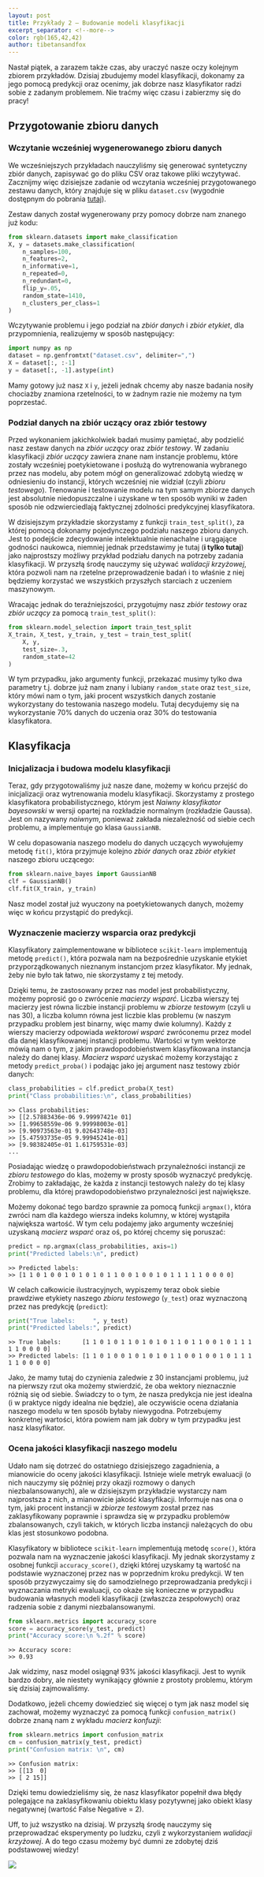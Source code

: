 ```yaml
---
layout: post
title: Przykłady 2 — Budowanie modeli klasyfikacji
excerpt_separator: <!--more-->
color: rgb(165,42,42)
author: tibetansandfox
---
```


Nastał piątek, a zarazem także czas, aby uraczyć nasze oczy kolejnym zbiorem przykładów. Dzisiaj zbudujemy model klasyfikacji, dokonamy za jego pomocą predykcji oraz ocenimy, jak dobrze nasz klasyfikator radzi sobie z zadanym problemem. Nie traćmy więc czasu i zabierzmy się do pracy!

<!--more-->

## Przygotowanie zbioru danych

### Wczytanie wcześniej wygenerowanego zbioru danych

We wcześniejszych przykładach nauczyliśmy się generować syntetyczny zbiór danych, zapisywać go do pliku CSV oraz takowe pliki wczytywać. Zacznijmy więc dzisiejsze zadanie od wczytania wcześniej przygotowanego zestawu danych, który znajduje się w pliku `dataset.csv` (wygodnie dostępnym do pobrania [tutaj](examples/dataset.csv)).

Zestaw danych został wygenerowany przy pomocy dobrze nam znanego już kodu:

```python
from sklearn.datasets import make_classification
X, y = datasets.make_classification(
    n_samples=100,
    n_features=2,
    n_informative=1,
    n_repeated=0,
    n_redundant=0,
    flip_y=.05,
    random_state=1410,
    n_clusters_per_class=1
)
```

Wczytywanie problemu i jego podział na *zbiór danych* i *zbiór etykiet*, dla przypomnienia, realizujemy w sposób następujący:

```python
import numpy as np
dataset = np.genfromtxt("dataset.csv", delimiter=",")
X = dataset[:, :-1]
y = dataset[:, -1].astype(int)
```

Mamy gotowy już nasz `X` i `y`, jeżeli jednak chcemy aby nasze badania nosiły chociażby znamiona rzetelności, to w żadnym razie nie możemy na tym poprzestać.

### Podział danych na zbiór uczący oraz zbiór testowy

Przed wykonaniem jakichkolwiek badań musimy pamiętać, aby podzielić nasz zestaw danych na *zbiór uczący* oraz *zbiór testowy*. W zadaniu klasyfikacji *zbiór uczący* zawiera znane nam instancje problemu, które zostały wcześniej poetykietowane i posłużą do wytrenowania wybranego przez nas modelu, aby potem mógł on generalizować zdobytą wiedzę w odniesieniu do instancji, których wcześniej nie widział (czyli *zbioru testowego*). Trenowanie i testowanie modelu na tym samym zbiorze danych jest absolutnie niedopuszczalne i uzyskane w ten sposób wyniki w żaden sposób nie odzwierciedlają faktycznej zdolności predykcyjnej klasyfikatora.

W dzisiejszym przykładzie skorzystamy z funkcji `train_test_split()`, za której pomocą dokonamy pojedynczego podziału naszego zbioru danych. Jest to podejście zdecydowanie intelektualnie nienachalne i urągające godności naukowca, niemniej jednak przedstawimy je tutaj (**i tylko tutaj**) jako najprostszy możliwy przykład podziału danych na potrzeby zadania klasyfikacji. W przyszłą środę nauczymy się używać *walidacji krzyżowej*, która pozwoli nam na rzetelne przeprowadzenie badań i to właśnie z niej będziemy korzystać we wszystkich przyszłych starciach z uczeniem maszynowym.

Wracając jednak do teraźniejszości, przygotujmy nasz *zbiór testowy* oraz *zbiór uczący* za pomocą `train_test_split()`:

```python
from sklearn.model_selection import train_test_split
X_train, X_test, y_train, y_test = train_test_split(
    X, y,
    test_size=.3,
    random_state=42
)
```
W tym przypadku, jako argumenty funkcji, przekazać musimy tylko dwa parametry t.j. dobrze już nam znany i lubiany `random_state` oraz `test_size`, który mówi nam o tym, jaki procent wszystkich danych zostanie wykorzystany do testowania naszego modelu. Tutaj decydujemy się na wykorzystanie 70% danych do uczenia oraz 30% do testowania klasyfikatora.

## Klasyfikacja

### Inicjalizacja i budowa modelu klasyfikacji

Teraz, gdy przygotowaliśmy już nasze dane, możemy w końcu przejść do inicjalizacji oraz wytrenowania modelu klasyfikacji. Skorzystamy z prostego klasyfikatora probabilistycznego, którym jest *Naiwny klasyfikator bayesowski* w wersji opartej na rozkładzie normalnym (rozkładzie Gaussa). Jest on nazywany *naiwnym*, ponieważ zakłada niezależność od siebie cech problemu, a implementuje go klasa `GaussianNB`.

W celu dopasowania naszego modelu do danych uczących wywołujemy metodę `fit()`, która przyjmuje kolejno *zbiór danych* oraz *zbiór etykiet* naszego zbioru uczącego:

```python
from sklearn.naive_bayes import GaussianNB
clf = GaussianNB()
clf.fit(X_train, y_train)
```
Nasz model został już wyuczony na poetykietowanych danych, możemy więc w końcu przystąpić do predykcji.

### Wyznaczenie macierzy wsparcia oraz predykcji

Klasyfikatory zaimplementowane w bibliotece `scikit-learn` implementują metodę `predict()`, która pozwala nam na bezpośrednie uzyskanie etykiet przyporządkowanych nieznanym instancjom przez klasyfikator. My jednak, żeby nie było tak łatwo, nie skorzystamy z tej metody.

Dzięki temu, że zastosowany przez nas model jest probabilistyczny, możemy poprosić go o zwrócenie *macierzy wsparć*. Liczba wierszy tej macierzy jest równa liczbie instancji problemu w *zbiorze testowym* (czyli u nas 30), a liczba kolumn równa jest liczbie klas problemu (w naszym przypadku problem jest binarny, więc mamy dwie kolumny). Każdy z wierszy macierzy odpowiada *wektorowi wsparć* zwróconemu przez model dla danej klasyfikowanej instancji problemu. Wartości w tym wektorze mówią nam o tym, z jakim prawdopodobieństwem klasyfikowana instancja należy do danej klasy. *Macierz wsparć* uzyskać możemy korzystając z metody `predict_proba()` i podając jako jej argument nasz testowy zbiór danych:

```python
class_probabilities = clf.predict_proba(X_test)
print("Class probabilities:\n", class_probabilities)
```
```
>> Class probabilities:
>> [[2.57883436e-06 9.99997421e 01]
>> [1.99658559e-06 9.99998003e-01]
>> [9.90973563e-01 9.02643748e-03]
>> [5.47593735e-05 9.99945241e-01]
>> [9.98382405e-01 1.61759531e-03]
...
```

Posiadając wiedzę o prawdopodobieństwach przynależności instancji ze *zbioru testowego* do klas, możemy w prosty sposób wyznaczyć predykcję. Zrobimy to zakładając, że każda z instancji testowych należy do tej klasy problemu, dla której prawdopodobieństwo przynależności jest największe.

Możemy dokonać tego bardzo sprawnie za pomocą funkcji `argmax()`, która zwróci nam dla każdego wiersza indeks kolumny, w której wystąpiła największa wartość. W tym celu podajemy jako argumenty wcześniej uzyskaną *macierz wsparć* oraz oś, po której chcemy się poruszać:

```python
predict = np.argmax(class_probabilities, axis=1)
print("Predicted labels:\n", predict)
```
```
>> Predicted labels:
>> [1 1 0 1 0 0 1 0 1 0 1 0 1 1 0 0 1 0 0 1 0 1 1 1 1 1 0 0 0 0]
```

W celach całkowicie ilustracyjnych, wypiszemy teraz obok siebie prawdziwe etykiety naszego *zbioru testowego* (`y_test`) oraz wyznaczoną przez nas predykcję (`predict`):

```python
print("True labels:     ", y_test)
print("Predicted labels:", predict)
```
```
>> True labels:      [1 1 0 1 0 1 1 0 1 0 1 0 1 1 0 1 1 0 0 1 0 1 1 1 1 1 0 0 0 0]
>> Predicted labels: [1 1 0 1 0 0 1 0 1 0 1 0 1 1 0 0 1 0 0 1 0 1 1 1 1 1 0 0 0 0]
```

Jako, że mamy tutaj do czynienia zaledwie z 30 instancjami problemu, już na pierwszy rzut oka możemy stwierdzić, że oba wektory nieznacznie różnią się od siebie. Świadczy to o tym, że nasza predykcja nie jest idealna (i w praktyce nigdy idealna nie będzie), ale oczywiście ocena działania naszego modelu w ten sposób byłaby niewygodna. Potrzebujemy konkretnej wartości, która powiem nam jak dobry w tym przypadku jest nasz klasyfikator.

### Ocena jakości klasyfikacji naszego modelu

Udało nam się dotrzeć do ostatniego dzisiejszego zagadnienia, a mianowicie do oceny jakości klasyfikacji. Istnieje wiele metryk ewaluacji (o nich nauczymy się później przy okazji rozmowy o danych niezbalansowanych), ale w dzisiejszym przykładzie wystarczy nam najprostsza z nich, a mianowicie jakość klasyfikacji. Informuje nas ona o tym, jaki procent instancji w *zbiorze testowym* został przez nas zaklasyfikowany poprawnie i sprawdza się w przypadku problemów zbalansowanych, czyli takich, w których liczba instancji należących do obu klas jest stosunkowo podobna.

Klasyfikatory w bibliotece `scikit-learn` implementują metodę `score()`, która pozwala nam na wyznaczenie jakości klasyfikacji. My jednak skorzystamy z osobnej funkcji `accuracy_score()`, dzięki której uzyskamy tą wartość na podstawie wyznaczonej przez nas w poprzednim kroku predykcji. W ten sposób przyzwyczaimy się do samodzielnego przeprowadzania predykcji i wyznaczania metryki ewaluacji, co okaże się konieczne w przypadku budowania własnych modeli klasyfikacji (zwłaszcza zespołowych) oraz radzenia sobie z danymi niezbalansowanymi.

```python
from sklearn.metrics import accuracy_score
score = accuracy_score(y_test, predict)
print("Accuracy score:\n %.2f" % score)
```
```
>> Accuracy score:
>> 0.93
```

Jak widzimy, nasz model osiągnął 93% jakości klasyfikacji. Jest to wynik bardzo dobry, ale niestety wynikający głównie z prostoty problemu, którym się dzisiaj zajmowaliśmy.

Dodatkowo, jeżeli chcemy dowiedzieć się więcej o tym jak nasz model się zachował, możemy wyznaczyć za pomocą funkcji `confusion_matrix()` dobrze znaną nam z wykładu *macierz konfuzji*:

```python
from sklearn.metrics import confusion_matrix
cm = confusion_matrix(y_test, predict)
print("Confusion matrix: \n", cm)
```
```
>> Confusion matrix:
>> [[13  0]
>> [ 2 15]]
```

Dzięki temu dowiedzieliśmy się, że nasz klasyfikator popełnił dwa błędy polegające na zaklasyfikowaniu obiektu klasy pozytywnej jako obiekt klasy negatywnej (wartość False Negative = 2).

Uff, to już wszystko na dzisiaj. W przyszłą środę nauczymy się przeprowadzać eksperymenty po ludzku, czyli z wykorzystaniem *walidacji krzyżowej*. A do tego czasu możemy być dumni ze zdobytej dziś podstawowej wiedzy!

![](/examples/kod2neo.jpg)
